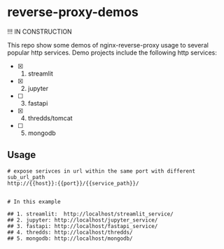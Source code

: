 # reverse-proxy-demos

!!! IN CONSTRUCTION

This repo show some demos of nginx-reverse-proxy usage to several popular http services. Demo projects include the following http services:

- [x] 1. streamlit
- [x] 2. jupyter
- [ ] 3. fastapi
- [x] 4. thredds/tomcat
- [ ] 5. mongodb


## Usage
```
# expose serivces in url within the same port with different sub_url_path
http://{{host}}:{{port}}/{{service_path}}/


# In this example

## 1. streamlit:  http://localhost/streamlit_service/
## 2. jupyter: http://localhost/jupyter_service/
## 3. fastapi: http://localhost/fastapi_service/
## 4. thredds: http://localhost/thredds/
## 5. mongodb: http://localhost/mongodb/

```